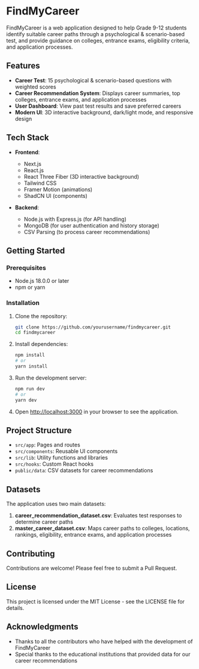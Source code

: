 # FindMyCareer

FindMyCareer is a web application designed to help Grade 9-12 students identify suitable career paths through a psychological & scenario-based test, and provide guidance on colleges, entrance exams, eligibility criteria, and application processes.

## Features

- **Career Test**: 15 psychological & scenario-based questions with weighted scores
- **Career Recommendation System**: Displays career summaries, top colleges, entrance exams, and application processes
- **User Dashboard**: View past test results and save preferred careers
- **Modern UI**: 3D interactive background, dark/light mode, and responsive design

## Tech Stack

- **Frontend**:
  - Next.js
  - React.js
  - React Three Fiber (3D interactive background)
  - Tailwind CSS
  - Framer Motion (animations)
  - ShadCN UI (components)

- **Backend**:
  - Node.js with Express.js (for API handling)
  - MongoDB (for user authentication and history storage)
  - CSV Parsing (to process career recommendations)

## Getting Started

### Prerequisites

- Node.js 18.0.0 or later
- npm or yarn

### Installation

1. Clone the repository:
   ```bash
   git clone https://github.com/yourusername/findmycareer.git
   cd findmycareer
   ```

2. Install dependencies:
   ```bash
   npm install
   # or
   yarn install
   ```

3. Run the development server:
   ```bash
   npm run dev
   # or
   yarn dev
   ```

4. Open [http://localhost:3000](http://localhost:3000) in your browser to see the application.

## Project Structure

- `src/app`: Pages and routes
- `src/components`: Reusable UI components
- `src/lib`: Utility functions and libraries
- `src/hooks`: Custom React hooks
- `public/data`: CSV datasets for career recommendations

## Datasets

The application uses two main datasets:

1. **career_recommendation_dataset.csv**: Evaluates test responses to determine career paths
2. **master_career_dataset.csv**: Maps career paths to colleges, locations, rankings, eligibility, entrance exams, and application processes

## Contributing

Contributions are welcome! Please feel free to submit a Pull Request.

## License

This project is licensed under the MIT License - see the LICENSE file for details.

## Acknowledgments

- Thanks to all the contributors who have helped with the development of FindMyCareer
- Special thanks to the educational institutions that provided data for our career recommendations
